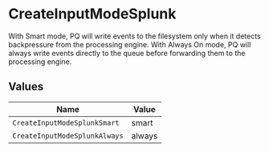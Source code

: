 # CreateInputModeSplunk

With Smart mode, PQ will write events to the filesystem only when it detects backpressure from the processing engine. With Always On mode, PQ will always write events directly to the queue before forwarding them to the processing engine.


## Values

| Name                          | Value                         |
| ----------------------------- | ----------------------------- |
| `CreateInputModeSplunkSmart`  | smart                         |
| `CreateInputModeSplunkAlways` | always                        |